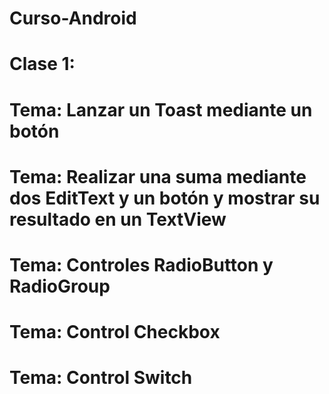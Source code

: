 # Curso-Android
# Clase 1:
#
# Tema: Lanzar un Toast mediante un botón
# Tema: Realizar una suma mediante dos EditText y un botón y mostrar su resultado en un TextView
# Tema: Controles RadioButton y RadioGroup
# Tema: Control Checkbox
# Tema: Control Switch